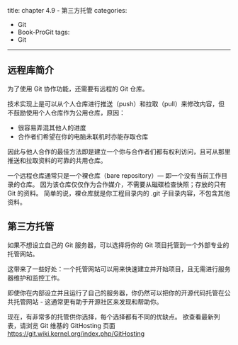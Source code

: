 ﻿title: chapter 4.9 - 第三方托管
categories:
  - Git
  - Book-ProGit
tags:
  - Git

---

## 远程库简介

为了使用 Git 协作功能，还需要有远程的 Git 仓库。

技术实现上是可以从个人仓库进行推送（push）和拉取（pull）来修改内容，但不鼓励使用个人仓库作为公用仓库，原因：
* 很容易弄混其他人的进度
* 合作者们希望在你的电脑未联机时亦能存取仓库

因此与他人合作的最佳方法即是建立一个你与合作者们都有权利访问，且可从那里推送和拉取资料的可靠的共用仓库。

一个远程仓库通常只是一个裸仓库（bare repository）— 即一个没有当前工作目录的仓库。
因为该仓库仅仅作为合作媒介，不需要从磁碟检查快照；存放的只有 Git 的资料。
简单的说，裸仓库就是你工程目录内的 .git 子目录内容，不包含其他资料。

## 第三方托管

如果不想设立自己的 Git 服务器，可以选择将你的 Git 项目托管到一个外部专业的托管网站。

这带来了一些好处：一个托管网站可以用来快速建立并开始项目，且无需进行服务器维护和监控工作。

即使你在内部设立并且运行了自己的服务器，你仍然可以把你的开源代码托管在公共托管网站 - 这通常更有助于开源社区来发现和帮助你。

现在，有非常多的托管供你选择，每个选择都有不同的优缺点。 欲查看最新列表，请浏览 Git 维基的 GitHosting 页面 https://git.wiki.kernel.org/index.php/GitHosting


